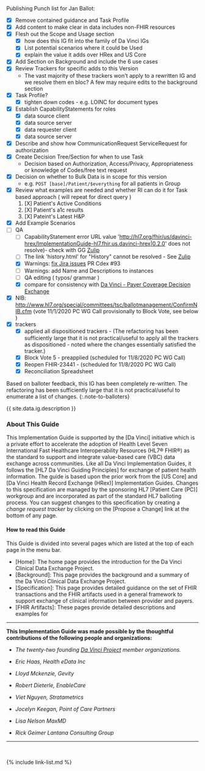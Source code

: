 <div class="bg-info" markdown="1">
Publishing Punch list for Jan Ballot:

- [X] Remove contained guidance and Task Profile
- [X] Add content to make clear in data includes non-FHIR resources
- [X] Flesh out the Scope and Usage section
  - [X] how does this IG fit into the family of Da Vinci IGs
  - [X] List potential scenarios where it could be Used
  - [X] explain the value it adds over HRex and US Core
- [X] Add Section on Background and include the 6 use cases
- [X] Review Trackers for specific adds to this Version
  - The vast majority of these trackers won't apply to a rewritten IG and we resolve them en bloc? A few may require edits to the background section
- [X] Task Profile?
  - [X] tighten down codes  - e.g. LOINC for document types
- [X] Establish CapabilityStatements for roles
    - [X] data source client
    - [X] data source server
    - [X] data requester client
    - [X] data source server
- [X] Describe and show how CommunicationRequest ServiceRequest for authorization
- [X] Create Decision Tree/Section for when to use Task
  - Decision based on Authorization, Access/Privacy, Appropriateness or knowledge of Codes/free text request
- [X] Decision on whether to Bulk Data is in scope for this version
  - e.g. `POST [base]/Patient/$everything` for all patients in Group
- [X] Review what examples are needed and whether RI can do it for Task based approach ( will repeat for direct query )
  1. [X] Patient's Active Conditions
  1. [X] Patient's a1c results
  1. [X] Pateint's Latest H&P
- [X] Add Example Scenarios
- [ ] QA
  - [ ] CapabilityStatement	error	URL value 'http://hl7.org/fhir/us/davinci-hrex/ImplementationGuide-hl7.fhir.us.davinci-hrex|0.2.0' does not resolve)- check with GG [Zulip](https://chat.fhir.org/#narrow/stream/179252-IG-creation/topic/hrex.20references.20not.20resolving)
  - [ ] The link 'history.html' for "History" cannot be resolved - See [Zulip](https://chat.fhir.org/#narrow/stream/179252-IG-creation/topic/searchform.20issue.20--.20how.20to.20resolve.3F)
  - [X] Warnings: [fix Jira issues](https://confluence.hl7.org/display/HL7/Configuring+Specification+Feedback) PR Cdex #93
  - [ ] Warnings: add Name and Descriptions to instances
  - [ ] QA editing ( typos/ grammar )
  - [X] compare for consistency with [Da Vinci - Payer Coverage Decision Exchange](http://build.fhir.org/ig/HL7/davinci-pcde/usecases.html)
- [X] NIB: http://www.hl7.org/special/committees/tsc/ballotmanagement/ConfirmNIB.cfm  (vote 11/1/2020  PC WG Call  provisionally to Block Vote, see below )
- [X] trackers
   - [X] applied all dispositioned trackers - (The refactoring has been sufficiently large that it is not practical/useful to apply all the trackers as dispositioned - noted where the changes essentially satisfied the tracker.)
   - [X] Block Vote 5 - preapplied (scheduled for 11/8/2020  PC WG Call)
   - [X] Reopen FHIR-23441 - (scheduled for 11/8/2020  PC WG Call)
   - [X] Reconciliation Spreadsheet

</div>

Based on balloter feedback, this IG has been completely re-written. The refactoring has been sufficiently large that it is not practical/useful to enumerate a list of changes.
{:.note-to-balloters}

{{ site.data.ig.description }}

### About This Guide

This Implementation Guide is supported by the [Da Vinci] initiative which is a private effort to accelerate the adoption of Health Level Seven International Fast Healthcare Interoperability Resources (HL7® FHIR®) as the standard to support and integrate value-based care (VBC) data exchange across communities. Like all Da Vinci Implementation Guides, it follows the [HL7 Da Vinci Guiding Principles] for exchange of patient health information.  The guide is based upon the prior work from the [US Core] and [Da Vinci Health Record Exchange (HRex)] Implementation Guides. Changes to this specification are managed by the sponsoring HL7 [Patient Care (PC)] workgroup and are incorporated as part of the standard HL7 balloting process. You can suggest changes to this specification by creating a *change request tracker* by clicking on the [Propose a Change] link at the bottom of any page.

#### How to read this Guide

This Guide is divided into several pages which are listed at the top of each page in the menu bar.

- [Home]\: The home page provides the introduction for the Da Vinci Clinical Data Exchange Project.
- [Background]\: This page provides the background and a summary of the Da Vinci Clinical Data Exchange Project.
- [Specification]\: This page provides detailed guidance on the set of FHIR transactions and the FHIR artifacts used in a general framework to support exchange of clinical information between provider and payers.
- [FHIR Artifacts]\: These pages provide detailed descriptions and examples for

---

**This Implementation Guide was made possible by the thoughtful contributions of the following people and organizations:**

- *The twenty-two founding [Da Vinci Project](http://www.hl7.org/about/davinci/index.cfm?ref=common) member organizations.*

- *Eric Haas, Health eData Inc*
- *Lloyd Mckenzie, Gevity*
- *Robert Dieterle, EnableCare*
- *Viet Nguyen, Stratametrics*
- *Jocelyn Keegan, Point of Care Partners*
- *Lisa Nelson MaxMD*
- *Rick Geimer Lantana Consulting Group*

---

<br />

{% include link-list.md %}
